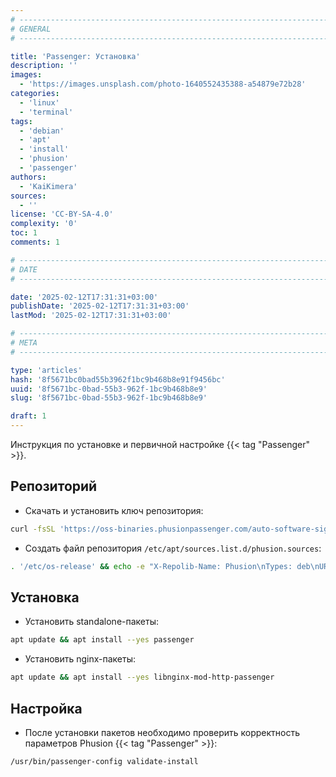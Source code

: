 ```yaml
---
# -------------------------------------------------------------------------------------------------------------------- #
# GENERAL
# -------------------------------------------------------------------------------------------------------------------- #

title: 'Passenger: Установка'
description: ''
images:
  - 'https://images.unsplash.com/photo-1640552435388-a54879e72b28'
categories:
  - 'linux'
  - 'terminal'
tags:
  - 'debian'
  - 'apt'
  - 'install'
  - 'phusion'
  - 'passenger'
authors:
  - 'KaiKimera'
sources:
  - ''
license: 'CC-BY-SA-4.0'
complexity: '0'
toc: 1
comments: 1

# -------------------------------------------------------------------------------------------------------------------- #
# DATE
# -------------------------------------------------------------------------------------------------------------------- #

date: '2025-02-12T17:31:31+03:00'
publishDate: '2025-02-12T17:31:31+03:00'
lastMod: '2025-02-12T17:31:31+03:00'

# -------------------------------------------------------------------------------------------------------------------- #
# META
# -------------------------------------------------------------------------------------------------------------------- #

type: 'articles'
hash: '8f5671bc0bad55b3962f1bc9b468b8e91f9456bc'
uuid: '8f5671bc-0bad-55b3-962f-1bc9b468b8e9'
slug: '8f5671bc-0bad-55b3-962f-1bc9b468b8e9'

draft: 1
---
```


Инструкция по установке и первичной настройке {{< tag "Passenger" >}}.

<!--more-->

## Репозиторий

- Скачать и установить ключ репозитория:

```bash
curl -fsSL 'https://oss-binaries.phusionpassenger.com/auto-software-signing-gpg-key.txt' | gpg --dearmor -o '/etc/apt/keyrings/phusion.gpg'
```

- Создать файл репозитория `/etc/apt/sources.list.d/phusion.sources`:

```bash
. '/etc/os-release' && echo -e "X-Repolib-Name: Phusion\nTypes: deb\nURIs: https://oss-binaries.phusionpassenger.com/apt/passenger\nSuites: ${VERSION_CODENAME}\nComponents: main\nSigned-By: /etc/apt/keyrings/phusion.gpg\n" | tee '/etc/apt/sources.list.d/phusion.sources' > '/dev/null'
```

## Установка

- Установить standalone-пакеты:

```bash
apt update && apt install --yes passenger
```

- Установить nginx-пакеты:

```bash
apt update && apt install --yes libnginx-mod-http-passenger
```

## Настройка

- После установки пакетов необходимо проверить корректность параметров Phusion {{< tag "Passenger" >}}:

```bash
/usr/bin/passenger-config validate-install
```
